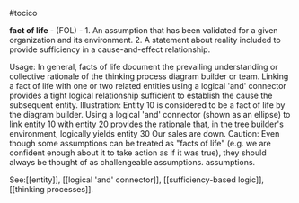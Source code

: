 #tocico

<b>fact of life</b> - (FOL) - 1. An assumption that has been validated for a given organization and its environment.  2. A statement about reality included to provide sufficiency in a cause-and-effect relationship.

Usage: In general, facts of life document the prevailing understanding or collective rationale of the thinking process diagram builder or team.  Linking a fact of life with one or two related entities using a logical 'and' connector provides a tight logical relationship sufficient to establish the cause the subsequent entity. Illustration: Entity 10 is considered to be a fact of life by the diagram builder.  Using a logical 'and' connector (shown as an ellipse) to link entity 10 with entity 20 provides the rationale that, in the tree builder's environment, logically yields entity 30 Our sales are down. 
 Caution: Even though some assumptions can be treated as "facts of life" (e.g. we are confident enough about it to take action as if it was true), they should always be thought of as challengeable assumptions. assumptions. 



See:[[entity]], [[logical 'and' connector]], [[sufficiency-based logic]], [[thinking processes]].
